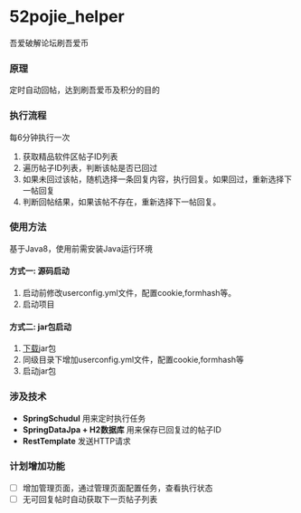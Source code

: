 # 52pojie_helper
吾爱破解论坛刷吾爱币

### 原理
定时自动回帖，达到刷吾爱币及积分的目的

### 执行流程
每6分钟执行一次
1. 获取精品软件区帖子ID列表
2. 遍历帖子ID列表，判断该帖是否已回过
3. 如果未回过该帖，随机选择一条回复内容，执行回复。如果回过，重新选择下一帖回复
4. 判断回帖结果，如果该帖不存在，重新选择下一帖回复。

### 使用方法
基于Java8，使用前需安装Java运行环境
#### 方式一: 源码启动
1. 启动前修改userconfig.yml文件，配置cookie,formhash等。
2. 启动项目

#### 方式二: jar包启动
1. [下载](https://github.com/AochongZhang/52pojie_helper/releases)jar包
2. 同级目录下增加userconfig.yml文件，配置cookie,formhash等
3. 启动jar包

### 涉及技术
- **SpringSchudul** 用来定时执行任务
- **SpringDataJpa + H2数据库** 用来保存已回复过的帖子ID
- **RestTemplate** 发送HTTP请求

### 计划增加功能
- [ ] 增加管理页面，通过管理页面配置任务，查看执行状态
- [ ] 无可回复帖时自动获取下一页帖子列表